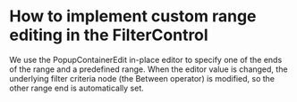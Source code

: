 # How to implement custom range editing in the FilterControl


<p>We use the PopupContainerEdit in-place editor to specify one of the ends of the range and a predefined range. When the editor value is changed, the underlying filter criteria node (the Between operator) is modified, so the other range end is automatically set.</p>

<br/>


